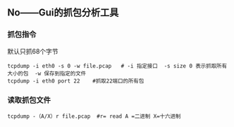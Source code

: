 ## No——Gui的抓包分析工具

### 抓包指令   
默认只抓68个字节
```
tcpdump -i eth0 -s 0 -w file.pcap   # -i 指定接口  -s size 0 表示抓取所有大小的包  -w 保存到指定的文件
tcpdump -i eth0 port 22    #抓取22端口的所有包
```

### 读取抓包文件
```
tcpdump -（A/X）r file.pcap  #r= read A =二进制 X=十六进制
```
